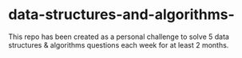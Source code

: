 # data-structures-and-algorithms-
This repo has been created as a personal challenge to solve 5 data structures &amp; algorithms questions each week for at least 2 months.
